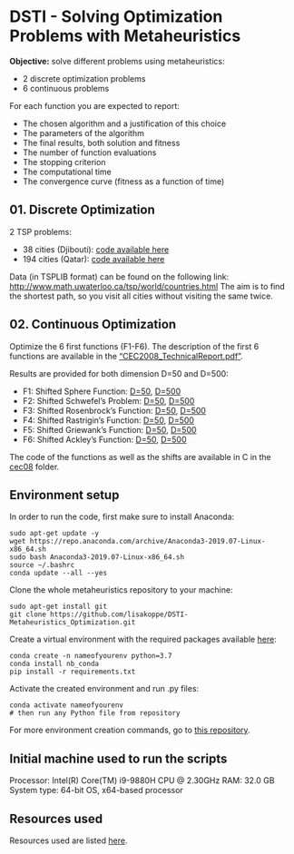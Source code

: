 # DSTI - Solving Optimization Problems with Metaheuristics

**Objective:** solve different problems using metaheuristics:
- 2 discrete optimization problems
- 6 continuous problems

For each function you are expected to report:
- The chosen algorithm and a justification of this choice
- The parameters of the algorithm
- The final results, both solution and fitness
- The number of function evaluations
- The stopping criterion
- The computational time
- The convergence curve (fitness as a function of time)

## 01. Discrete Optimization

2 TSP problems:
- 38 cities (Djibouti): [code available here](https://github.com/lisakoppe/DSTI-Metaheuristics_Optimization/blob/master/01-TSP_Djibouti/TSP_Djibouti.py)
- 194 cities (Qatar): [code available here](https://github.com/lisakoppe/DSTI-Metaheuristics_Optimization/blob/master/02-TSP_Qatar/TSP_Qatar.py)

Data (in TSPLIB format) can be found on the following link:
http://www.math.uwaterloo.ca/tsp/world/countries.html
The aim is to find the shortest path, so you visit all cities without visiting the same twice.

## 02. Continuous Optimization

Optimize the 6 first functions (F1-F6).
The description of the first 6 functions are available in the [“CEC2008_TechnicalReport.pdf”](https://github.com/lisakoppe/DSTI-Metaheuristics_Optimization/blob/master/Resources/CEC2008_TechnicalReport.pdf).

Results are provided for both dimension D=50 and D=500:
- F1: Shifted Sphere Function: [D=50](https://github.com/lisakoppe/DSTI-Metaheuristics_Optimization/blob/master/03-Shifted_Sphere_Function/Shifted_Sphere_dim50.py), [D=500](https://github.com/lisakoppe/DSTI-Metaheuristics_Optimization/blob/master/03-Shifted_Sphere_Function/Shifted_Sphere_dim500.py)
- F2: Shifted Schwefel’s Problem: [D=50](https://github.com/lisakoppe/DSTI-Metaheuristics_Optimization/blob/master/04-Shifted_Schwefels_Problem/Shifted_Schwefel_dim50.py), [D=500](https://github.com/lisakoppe/DSTI-Metaheuristics_Optimization/blob/master/04-Shifted_Schwefels_Problem/Shifted_Schwefel_dim500.py)
- F3: Shifted Rosenbrock’s Function: [D=50](https://github.com/lisakoppe/DSTI-Metaheuristics_Optimization/blob/master/05-Shifted_Rosenbrocks_Function/Shifted_Rosenbrock_dim50.py), [D=500](https://github.com/lisakoppe/DSTI-Metaheuristics_Optimization/blob/master/05-Shifted_Rosenbrocks_Function/Shifted_Rosenbrock_dim500.py)
- F4: Shifted Rastrigin’s Function: [D=50](https://github.com/lisakoppe/DSTI-Metaheuristics_Optimization/blob/master/06-Shifted_Rastrigins_Function/Shifted_Rastrigin_dim50.py), [D=500](https://github.com/lisakoppe/DSTI-Metaheuristics_Optimization/blob/master/06-Shifted_Rastrigins_Function/Shifted_Rastrigin_dim500.py)
- F5: Shifted Griewank’s Function: [D=50](https://github.com/lisakoppe/DSTI-Metaheuristics_Optimization/blob/master/07-Shifted_Griewanks_Function/Shifted_Griewank_dim50.py), [D=500](https://github.com/lisakoppe/DSTI-Metaheuristics_Optimization/blob/master/07-Shifted_Griewanks_Function/Shifted_Griewank_dim500.py)
- F6: Shifted Ackley’s Function: [D=50](https://github.com/lisakoppe/DSTI-Metaheuristics_Optimization/blob/master/08-Shifted_Ackleys_Function/Shifted_Ackley_dim50.py), [D=500](https://github.com/lisakoppe/DSTI-Metaheuristics_Optimization/blob/master/08-Shifted_Ackleys_Function/Shifted_Ackley_dim500.py)

The code of the functions as well as the shifts are available in C in the [cec08](https://github.com/lisakoppe/DSTI-Metaheuristics_Optimization/tree/master/Resources/cec08) folder.

## Environment setup

In order to run the code, first make sure to install Anaconda:
```
sudo apt-get update -y
wget https://repo.anaconda.com/archive/Anaconda3-2019.07-Linux-x86_64.sh
sudo bash Anaconda3-2019.07-Linux-x86_64.sh
source ~/.bashrc
conda update --all --yes
```

Clone the whole metaheuristics repository to your machine:
```
sudo apt-get install git
git clone https://github.com/lisakoppe/DSTI-Metaheuristics_Optimization.git
```

Create a virtual environment with the required packages available [here](https://github.com/lisakoppe/DSTI-Metaheuristics_Optimization/blob/master/Resources/requirements.txt):
```
conda create -n nameofyourenv python=3.7
conda install nb_conda
pip install -r requirements.txt
```

Activate the created environment and run .py files:
```
conda activate nameofyourenv
# then run any Python file from repository
```

For more environment creation commands, go to [this repository](https://github.com/lisakoppe/Toolbox/blob/master/Virtual%20environments/Environment_creation_conda.md).

## Initial machine used to run the scripts

Processor: Intel(R) Core(TM) i9-9880H CPU @ 2.30GHz
RAM: 32.0 GB
System type: 64-bit OS, x64-based processor

## Resources used

Resources used are listed [here](https://github.com/lisakoppe/DSTI-Metaheuristics_Optimization/blob/master/Resources/resources.txt).
